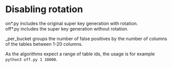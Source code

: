 # Disabling rotation

on*.py includes the original super key generation with rotation.  
off*.py includes the super key generation without rotation.

_per_bucket groups the number of false positives by the number of columns of the tables between 1-20 columns.

As the algorithms expect a range of table ids, the usage is for example `python3 off.py 1 10000`.